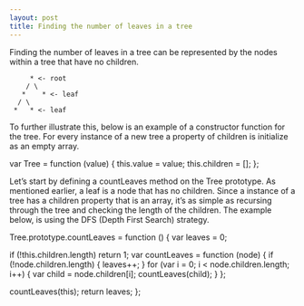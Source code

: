 ```yaml
---
layout: post
title: Finding the number of leaves in a tree
---
```


Finding the number of leaves in a tree can be represented by the nodes within a tree that have no children.

         * <- root
        / \
       *    * <- leaf
      / \
     *   * <- leaf

To further illustrate this, below is an example of a constructor function for the tree. For every instance of a new tree a property of children is initialize as an empty array.

var Tree = function (value) {
  this.value = value;
  this.children = [];
};

Let’s start by defining a countLeaves method on the Tree prototype. As mentioned earlier, a leaf is a node that has no children. Since a instance of a tree has a children property that is an array, it’s as simple as recursing through the tree and checking the length of the children. The example below, is using the DFS (Depth First Search) strategy.

Tree.prototype.countLeaves = function () {
  var leaves = 0;

  if (!this.children.length) return 1;
  var countLeaves = function (node) {
    if (!node.children.length) { leaves++; }
    for (var i = 0; i < node.children.length; i++) {
      var child = node.children[i];
      countLeaves(child);
    }
  };

  countLeaves(this);
  return leaves;
};

